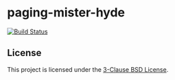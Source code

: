 # paging-mister-hyde

[![Build Status](https://travis-ci.org/ample/paging-mister-hyde.svg?branch=master)](https://travis-ci.org/ample/paging-mister-hyde)


## License

This project is licensed under the [3-Clause BSD License](https://opensource.org/licenses/BSD-3-Clause).
